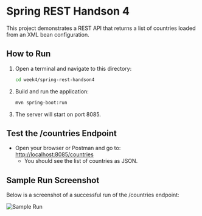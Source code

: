 # Spring REST Handson 4

This project demonstrates a REST API that returns a list of countries loaded from an XML bean configuration.

## How to Run

1. Open a terminal and navigate to this directory:
   ```sh
   cd week4/spring-rest-handson4
   ```
2. Build and run the application:
   ```sh
   mvn spring-boot:run
   ```
3. The server will start on port 8085.

## Test the /countries Endpoint

- Open your browser or Postman and go to:
  [http://localhost:8085/countries](http://localhost:8085/countries)
  - You should see the list of countries as JSON.

## Sample Run Screenshot

Below is a screenshot of a successful run of the /countries endpoint:

![Sample Run](../../Screenshot%202025-07-13%20at%201.10.33%E2%80%AFPM.png) 